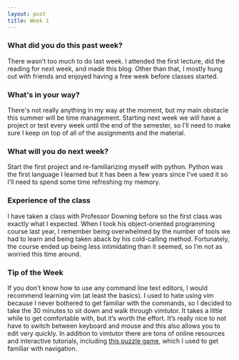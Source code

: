 ```yaml
---
layout: post
title: Week 1
---
```


### What did you do this past week?
There wasn’t too much to do last week. I attended the first lecture, did the reading for next week, and made this blog. Other than that, I mostly hung out with friends and enjoyed having a free week before classes started. 

### What's in your way?
There's not really anything in my way at the moment, but my main obstacle this summer will be time management. Starting next week we will have a project or test every week until the end of the semester, so I’ll need to make sure I keep on top of all of the assignments and the material. 

### What will you do next week?
Start the first project and re-familiarizing myself with python. Python was the first language I learned but it has been a few years since I’ve used it so I’ll need to spend some time refreshing my memory. 

### Experience of the class
I have taken a class with Professor Downing before so the first class was exactly what I expected. When I took his object-oriented programming course last year, I remember being overwhelmed by the number of tools we had to learn and being taken aback by his cold-calling method. Fortunately, the course ended up being less intimidating than it seemed, so I’m not as worried this time around. 

### Tip of the Week
If you don’t know how to use any command line text editors, I would recommend learning vim (at least the basics). I used to hate using vim because I never bothered to get familiar with the commands, so I decided to take the 30 minutes to sit down and walk through vimtutor. It takes a little while to get comfortable with, but it’s worth the effort. It’s really nice to not have to switch between keyboard and mouse and this also allows you to edit very quickly. In addition to vimtutor there are tons of online resources and interactive tutorials, including [this puzzle game](http://vim-adventures.com), which I used to get familiar with navigation. 
